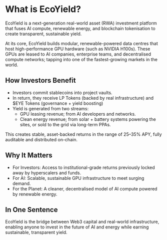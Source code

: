 # What is EcoYield?

EcoYield is a next-generation real-world asset (RWA) investment platform that fuses AI compute, renewable energy, and blockchain tokenisation to create transparent, sustainable yield.

At its core, EcoYield builds modular, renewable-powered data centres that host high-performance GPU hardware (such as NVIDIA H100s). These GPUs are leased to AI companies, enterprise teams, and decentralised compute networks; tapping into one of the fastest-growing markets in the world.

## How Investors Benefit

* Investors commit stablecoins into project vaults.
* In return, they receive LP Tokens (backed by real infrastructure) and $EYE Tokens (governance + yield boosting)
* Yield is generated from two streams:
  * GPU leasing revenue; from AI developers and networks.
  * Clean energy revenue; from solar + battery systems powering the sites, or sold to the grid via long-term PPAs.

This creates stable, asset-backed returns in the range of 25–35% APY, fully auditable and distributed on-chain.

## Why It Matters

* For Investors: Access to institutional-grade returns previously locked away by hyperscalers and funds.
* For AI: Scalable, sustainable GPU infrastructure to meet surging demand.
* For the Planet: A cleaner, decentralised model of AI compute powered by renewable energy.

## In One Sentence

EcoYield is the bridge between Web3 capital and real-world infrastructure, enabling anyone to invest in the future of AI and energy while earning sustainable, transparent yield.
